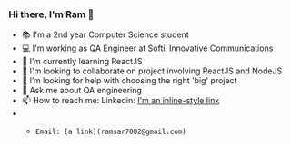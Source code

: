 ### Hi there, I'm Ram 👋
- 📚 I'm a 2nd year Computer Science student
- 💻 I'm working as QA Engineer at Softil Innovative Communications
- 🌱 I’m currently learning ReactJS
- 👯 I'm looking to collaborate on project involving ReactJS and NodeJS
- 🤔 I’m looking for help with choosing the right 'big' project
-  💬 Ask me about QA engineering
-  📫 How to reach me:
Linkedin: [I'm an inline-style link](https://www.google.com)
- -     Email: [a link](ramsar7002@gmail.com)
<!--
**ramsar7002/ramsar7002** is a ✨ _special_ ✨ repository because its `README.md` (this file) appears on your GitHub profile.

Here are some ideas to get you started:

- 🔭 I’m currently working on ...
- 🌱 I’m currently learning ...
- 👯 I’m looking to collaborate on ...
- 🤔 I’m looking for help with ...
- 💬 Ask me about ...
- 📫 How to reach me: ...
- 😄 Pronouns: ...
- ⚡ Fun fact: ...
-->
